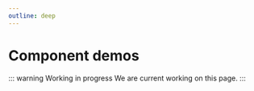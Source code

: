 ```yaml
---
outline: deep
---
```


# Component demos

::: warning Working in progress
We are current working on this page.
:::

<!--

::: tip TL;DR
- Codex uses [VitePress](https://vitepress.vuejs.org/) to demo components.
- Run `npm run doc:dev` to serve the demo site locally.
- Each component should have a demo page. Demos should cover realistic use cases and variations of
  props and slots.
- Demos are written in Markdown files in `packages/codex-docs/component-demos` then compiled to
  `packages/codex-docs/docs/components/demos`.
:::

## The Codex docs site

Codex uses [VitePress](https://vitepress.vuejs.org/) to demo Vue components. Component demos should
provide working demonstrations and code samples for all realistic use cases of a component, plus all
variations of props and slots. Ideally, a user of the library could copy and paste a code sample
into their own code to use as a starting point.

### Local dev environment

To serve the VitePress site locally, run this command in the root of the Codex repository:

```bash
npm run doc:dev
```

This will both serve the VitePress site at `http://localhost:5173` and compile component usage docs.
If you need to serve the VitePress site on a different port, use `npm run doc:dev --port=12345`.
For ease of development, the site uses hot module reloading: changes to the source code are
immediately reflected in the browser, without needing to reload the page.

### Page generation

Although most of the docs are simply Markdown files within `packages/codex-docs/docs`, the component
page files in `packages/codex-docs/docs/components/demos` are automatically generated by
[vue-docgen-cli](https://vue-styleguidist.github.io/docs/docgen-cli.html).

Component demos are written in Markdown files outside of the `packages/codex-docs/docs` directory
(see below). vue-docgen-cli is configured to grab the demo file, add documentation that's generated
from the component's `.vue` file (page title, description, meta info, usage docs, etc.), and place
the generated file in `packages/codex-docs/docs/components/demos`.

### Code examples

Most code examples live in their own `.vue` file, in an `examples` directory underneath the relevant
component's demos directory. These files are imported in the component's Markdown file, both to
demonstrate the example and to display the source code. To make these code examples widely usable,
they do not use TypeScript, and only use JavaScript features that are available in
ECMAScript 2016 (ES7) and not more recently added features.

Because the way Vue and Codex is used in MediaWiki is different, component demos display two
versions of each code example: the original (labeled "NPM") and a transformed one for use in
MediaWiki (labeled "MediaWiki"). The transformation is done by an automatic build process, which
places MediaWiki-targeted versions of each example file in the `examples-mw` directory. These files
then have to be imported in the Markdown files (see the examples [below](#formatting-demos)).

If, for some reason, the automatic transformation process doesn't produce the right output,
you can also create the MediaWiki version manually. To do this, create a new file in the `examples`
directory (not the `examples-mw` directory!) and add `-MW` to the end of the file name, e.g.
`examples/Foo-MW.vue`. Then import this file instead of the `examples-mw` file in the Markdown
file.

## Writing component demos

### Create a new demo page

Once you have a `.vue` file for the component in `packages/codex`, you can add a demo
page for that component. This takes 2 steps:

1. Add a new directory for your component to `packages/codex-docs/component-demos`. This new
   directory should exactly match the machine name of the component. Add a file,
   `component-name.md`, to that directory.
2. Add a link to the page in the sidebar by editing VitePress config in
   `packages/codex-docs/docs/.vitepress/config.js`:

```js
// In packages/codex-docs/docs/.vitepress/config.ts
sidebar: {
	'/components/': [
		...
		{
			text: 'Components',
			items: [
				// Add more components here.
				// Note that components are now grouped by type.
				{ text: 'Button', link: '/components/demos/button' },
				{ text: 'Radio', link: '/components/demos/radio' }
			]
		},
		...
	]
}
```

### Importing components

You can import Codex components directly from the `@wikimedia/codex` package:

```js
<script setup>
import { CdxButton } from '@wikimedia/codex';
</script>
```

### Formatting demos

The CdxDemoWrapper component is available in all Markdown files and provides formatting for
components demos and code samples. To use it, place the demo code inside the `demo` slot, and
the code sample inside the `code` slot. The code can either be a Markdown code block or an imported
code snippet.

::: warning
Note that the whitespace before and after the code sample is required for the Markdown to compile
properly.
:::


Example using a Markdown code block:

````markdown
<cdx-demo-wrapper>
<template v-slot:demo>
<cdx-button weight="quiet">Click me</cdx-button>
</template>

<template v-slot:code>

```vue-html
<cdx-button>Click me</cdx-button>
```

</template>
</cdx-demo-wrapper>
````

Example using an imported code snippet:

````markdown
<script setup>
import RadioGroup from '@/../component-demos/radio/examples/RadioGroup.vue';
</script>

<cdx-demo-wrapper>
<template v-slot:demo>
<radio-group />
</template>

<template v-slot:code>

:::code-group

<<< @/../../component-demos/radio/examples/RadioGroup.vue [NPM]

<<< @/../../component-demos/radio/examples-mw/RadioGroup.vue [MediaWiki]

:::

</template>
</cdx-demo-wrapper>
````

Keep the code samples relevant to the library user. Your code sample doesn't actually have to match
the code used in the demo. For example, you might display an example component for the demo but
include a simplified version of that example component to display as the code snippet.

Non-trivial code snippets should have an NPM version and a MediaWiki version. For imported code
snippets, the MediaWiki version is generated automatically. Code blocks written directly in the
Markdown file are usually so simple that a separate MediaWiki version is not needed. If an embedded
code block is not simple, consider moving it to a file and importing it.

### Configurable demos

If a component has several variations depending on prop and slot input, it may benefit from a
configurable demo that enables users to input different prop and slot values and check the results
on the fly. This can be achieved within the CdxDemoWrapper component, which can take in
configuration for prop and slot controls, then provide the current values of those props and slots
to the component demo via a [scoped slot](https://v3.vuejs.org/guide/component-slots.html#scoped-slots).

To set this up, create an array of config objects, one for each prop or slot you want to allow
the user to control. The following control types are available:

- `radio`: For props with a few known value options. Displays a radio for each provided value
option.
- `boolean`: For boolean props. Displays a true/false toggle that defaults to false.
- `text`: For props with string or number values. Displays a text input for the value.
- `select`: For props with a predefined list of value options displayed in a dropdown/select menu.
- `slot`: For slots. Displays a text input for the slot content.

You can set a default value for each control (required for slots), otherwise the value will default
to the first option (for `radio` controls), `false` (for `boolean` controls), or an empty string
(for `text` controls)

See `packages/codex-docs/docs/utils/types.ts` for full details on control configuration, or check out
the configuration for the Button demo:

```js
const controlsConfig = [
	{
		name: 'action',
		type: 'radio',
		options: [ 'default', 'progressive', 'destructive' ],
	},
	{
		name: 'type',
		type: 'radio',
		options: [ 'normal', 'primary', 'quiet' ],
	},
	{
		name: 'disabled',
		type: 'boolean'
	},
	{
		name: 'default',
		type: 'slot',
		default: 'Click me'
	}
];
```

Next, set up the component demo. Pass the controls config to the Wrapper component via its
`controlsConfig` prop, then use the `demo` slot with `propValues` and `slotValues` bindings to wrap
your component demo. `propValues` is an object keyed on prop name with the current value of each
prop, and `slotValues` is an object keyed on slot name with the current content of each slot. This
is how the configurable Button demo is set up:

```vue-html
<cdx-demo-wrapper :controls-config="controlsConfig">
<template v-slot:demo="{ propValues, slotValues }">
<cdx-button v-bind="propValues">{{ slotValues.default }}</cdx-button>
</template>
</cdx-demo-wrapper>
```

### Styling demo pages

Styles for a component demo page should be placed inside a `<style>` block in the markdown file.

Styles for example components should be scoped to ensure they only apply to that component.
-->